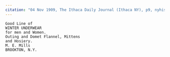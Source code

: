 ```yaml
---
citation: "04 Nov 1909, The Ithaca Daily Journal (Ithaca NY), p9, nyhistoricnewspapers.org."
---
```


    Good Line of
    WINTER UNDERWEAR
    for men and Women.
    Outing and Domet Flannel, Mittens
    and Hosiery.
    M. E. Mills
    BROOKTON, N.Y.

